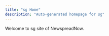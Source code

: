 ```yaml
---
title: "sg Home"
description: "Auto-generated homepage for sg"
---
```

Welcome to sg site of NewspreadNow.
